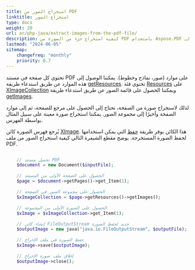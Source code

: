 ```yaml
---
title: استخراج الصور من PDF 
linktitle: استخراج الصور
type: docs
weight: 20
url: ar/php-java/extract-images-from-the-pdf-file/
description: كيفية استخراج جزء من الصورة من PDF باستخدام Aspose.PDF لـ PHP
lastmod: "2024-06-05"
sitemap:
    changefreq: "monthly"
    priority: 0.7
---
```


تحتوي كل صفحة في مستند PDF على موارد (صور، نماذج وخطوط). يمكننا الوصول إلى هذه الموارد عن طريق استدعاء طريقة [getResources](https://reference.aspose.com/pdf/java/com.aspose.pdf/Page#getResources--). تحتوي فئة [Resources](https://reference.aspose.com/pdf/java/com.aspose.pdf/Resources) على [XImageCollection](https://reference.aspose.com/pdf/java/com.aspose.pdf/XImageCollection) ويمكننا الحصول على قائمة الصور عن طريق استدعاء طريقة [getImages](https://reference.aspose.com/pdf/java/com.aspose.pdf/Resources#getImages--).

لذلك لاستخراج صورة من الصفحة، نحتاج إلى الحصول على مرجع للصفحة، ثم إلى موارد الصفحة وأخيرًا إلى مجموعة الصور.
يمكننا استخراج صورة معينة على سبيل المثال بواسطة الفهرس.

يُرجع فهرس الصورة كائن [XImage](https://reference.aspose.com/pdf/java/com.aspose.pdf/XImage).
هذا الكائن يوفر طريقة [حفظ](https://reference.aspose.com/pdf/java/com.aspose.pdf/XImage#save-java.io.OutputStream-) التي يمكن استخدامها لحفظ الصورة المستخرجة. يوضح مقطع الشيفرة التالي كيفية استخراج الصور من ملف PDF.

```php

    // تحميل مستند PDF
    $document = new Document($inputFile);

    // الحصول على الصفحة الأولى من المستند
    $page = $document->getPages()->get_Item(1);

    // الحصول على مجموعة الصور في الصفحة
    $xImageCollection = $page->getResources()->getImages();

    // الحصول على الصورة الأولى من المجموعة
    $xImage = $xImageCollection->get_Item(1);

    // إنشاء كائن FileOutputStream جديد لحفظ الصورة
    $outputImage = new java("java.io.FileOutputStream", $outputFile);

    // حفظ الصورة في ملف الإخراج
    $xImage->save($outputImage);

    // إغلاق ملف صورة الإخراج
    $outputImage->close();
```